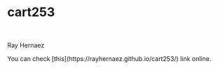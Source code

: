 # cart253
<!-- This is Ray Hernaez’s coursework repository for CART253 -->
<br>
<p>Ray Hernaez</p>

<p>You can check [this](https://rayhernaez.github.io/cart253/) link online.</p>

